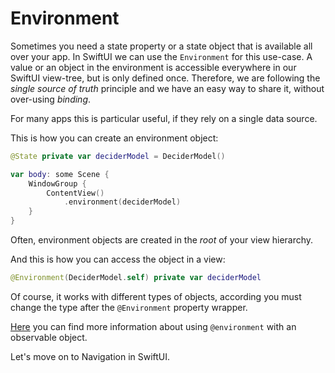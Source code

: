 # Environment

Sometimes you need a state property or a state object that is available all over your app. In SwiftUI we can use the `Environment` for this use-case. A value or an object in the environment is accessible everywhere in our SwiftUI view-tree, but is only defined once. Therefore, we are following the _single source of truth_ principle and we have an easy way to share it, without over-using _binding_.

For many apps this is particular useful, if they rely on a single data source.

This is how you can create an environment object:

```Swift
@State private var deciderModel = DeciderModel()

var body: some Scene {
    WindowGroup {
        ContentView()
            .environment(deciderModel)
    }
}
```

Often, environment objects are created in the _root_ of your view hierarchy.

And this is how you can access the object in a view:

```Swift
@Environment(DeciderModel.self) private var deciderModel
```

Of course, it works with different types of objects, according you must change the type after the `@Environment` property wrapper.

[Here](https://developer.apple.com/documentation/swiftui/environment#Get-an-observable-object) you can find more information about using `@environment` with an observable object.

Let's move on to Navigation in SwiftUI.

